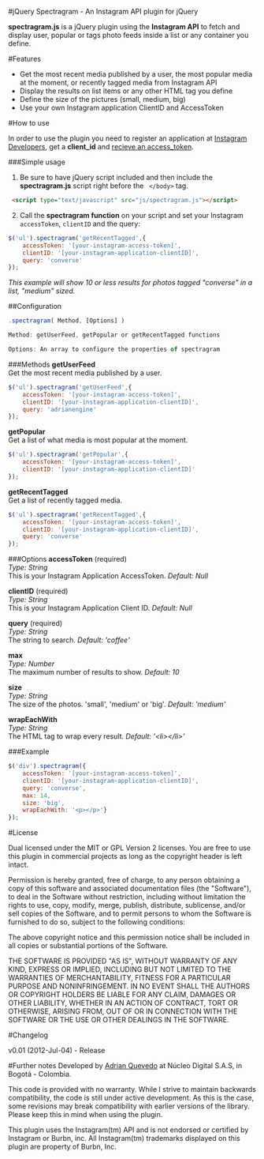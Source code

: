 #jQuery Spectragram - An Instagram API plugin for jQuery

**spectragram.js** is a jQuery plugin using the **Instagram API** to fetch and display user, popular or tags photo feeds inside a list or any container you define.

#Features

* Get the most recent media published by a user, the most popular media at the moment, or recently tagged media from Instagram API
* Display the results on list items or any other HTML tag you define
* Define the size of the pictures (small, medium, big)
* Use your own Instagram application ClientID and AccessToken

#How to use

In order to use the plugin you need to register an application at [Instagram Developers](http://instagram.com/developer/), get a **client_id** and [recieve an access_token](http://instagram.com/developer/authentication/).

###Simple usage

1. Be sure to have jQuery script included and then include the **spectragram.js** script right before the ``` </body>``` tag.

```html
 <script type="text/javascript" src="js/spectragram.js"></script>
```

2. Call the **spectragram function** on your script and set your Instagram ```accessToken```, ```clientID``` and the query:

```javascript
$('ul').spectragram('getRecentTagged',{
	accessToken: '[your-instagram-access-token]',
	clientID: '[your-instagram-application-clientID]',
	query: 'converse'
});
```

*This example will show 10 or less results for photos tagged "converse" in a list, "medium" sized.*

##Configuration

```javascript
.spectragram( Method, [Options] )

Method: getUserFeed, getPopular or getRecentTagged functions

Options: An array to configure the properties of spectragram
```
###Methods
**getUserFeed**  
Get the most recent media published by a user.

```javascript
$('ul').spectragram('getUserFeed',{
	accessToken: '[your-instagram-access-token]',
	clientID: '[your-instagram-application-clientID]',
	query: 'adrianengine'
});
```

**getPopular**  
Get a list of what media is most popular at the moment.

```javascript
$('ul').spectragram('getPopular',{
	accessToken: '[your-instagram-access-token]',
	clientID: '[your-instagram-application-clientID]'
});
```

**getRecentTagged**  
Get a list of recently tagged media.

```javascript
$('ul').spectragram('getRecentTagged',{
	accessToken: '[your-instagram-access-token]',
	clientID: '[your-instagram-application-clientID]',
	query: 'converse'
});
```

###Options
**accessToken** (required)  
*Type: String*  
This is your Instagram Application AccessToken. *Default: Null*

**clientID** (required)  
*Type: String*  
This is your Instagram Application Client ID. *Default: Null*

**query** (required)   
*Type: String*  
The string to search. *Default: 'coffee'*

**max**  
*Type: Number*  
The maximum number of results to show. *Default: 10*

**size**  
*Type: String*  
The size of the photos. 'small', 'medium' or 'big'. *Default: 'medium'*

**wrapEachWith**  
*Type: String*  
The HTML tag to wrap every result. *Default: '\<li>\</li>'*

###Example
```javascript
$('div').spectragram({
	accessToken: '[your-instagram-access-token]',
	clientID: '[your-instagram-application-clientID]',
	query: 'converse',
	max: 14,
	size: 'big',
	wrapEachWith: '<p></p>'}
});
```

#License

Dual licensed under the MIT or GPL Version 2 licenses. You are free to use this plugin in commercial projects as long as the copyright header is left intact.

Permission is hereby granted, free of charge, to any person obtaining a copy of this software and associated documentation files (the "Software"), to deal in the Software without restriction, including without limitation the rights to use, copy, modify, merge, publish, distribute, sublicense, and/or sell copies of the Software, and to permit persons to whom the Software is furnished to do so, subject to the following conditions:

The above copyright notice and this permission notice shall be included in all copies or substantial portions of the Software.

THE SOFTWARE IS PROVIDED "AS IS", WITHOUT WARRANTY OF ANY KIND, EXPRESS OR IMPLIED, INCLUDING BUT NOT LIMITED TO THE WARRANTIES OF MERCHANTABILITY, FITNESS FOR A PARTICULAR PURPOSE AND NONINFRINGEMENT. IN NO EVENT SHALL THE AUTHORS OR COPYRIGHT HOLDERS BE LIABLE FOR ANY CLAIM, DAMAGES OR OTHER LIABILITY, WHETHER IN AN ACTION OF CONTRACT, TORT OR OTHERWISE, ARISING FROM, OUT OF OR IN CONNECTION WITH THE SOFTWARE OR THE USE OR OTHER DEALINGS IN THE SOFTWARE. 
 
#Changelog

v0.01 (2012-Jul-04) - Release

#Further notes
Developed by [Adrian Quevedo](http://adrianquevedo.com) at Núcleo Digital S.A.S, in Bogotá - Colombia.

This code is provided with no warranty. While I strive to maintain backwards compatibility, the code is still under active development. As this is the case, some revisions may break compatibility with earlier versions of the library. Please keep this in mind when using the plugin.

This plugin uses the Instagram(tm) API and is not endorsed or certified by Instagram or Burbn, inc. All Instagram(tm) trademarks displayed on this plugin are property of Burbn, Inc.